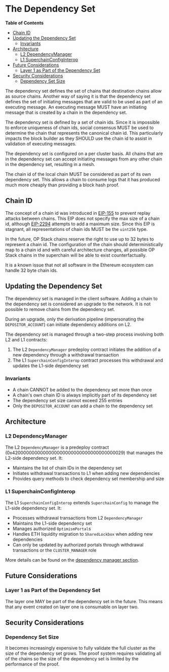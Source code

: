 # The Dependency Set

<!-- START doctoc generated TOC please keep comment here to allow auto update -->
<!-- DON'T EDIT THIS SECTION, INSTEAD RE-RUN doctoc TO UPDATE -->
**Table of Contents**

- [Chain ID](#chain-id)
- [Updating the Dependency Set](#updating-the-dependency-set)
  - [Invariants](#invariants)
- [Architecture](#architecture)
  - [L2 DependencyManager](#l2-dependencymanager)
  - [L1 SuperchainConfigInterop](#l1-superchainconfiginterop)
- [Future Considerations](#future-considerations)
  - [Layer 1 as Part of the Dependency Set](#layer-1-as-part-of-the-dependency-set)
- [Security Considerations](#security-considerations)
  - [Dependency Set Size](#dependency-set-size)

<!-- END doctoc generated TOC please keep comment here to allow auto update -->

The dependency set defines the set of chains that destination chains allow as source chains. Another way of
saying it is that the dependency set defines the set of initiating messages that are valid to be used
as part of an executing message. An executing message MUST have an initiating message that is created by a chain
in the dependency set.

The dependency set is defined by a set of chain ids. Since it is impossible to enforce uniqueness of chain ids,
social consensus MUST be used to determine the chain that represents the canonical chain id. This
particularly impacts the block builder as they SHOULD use the chain id to assist in validation
of executing messages.

The dependency set is configured on a per cluster basis. All chains that are in the dependency set
can accept initiating messages from any other chain in the dependency set, resulting in a mesh.

The chain id of the local chain MUST be considered as part of its own dependency set. This allows a chain
to consume logs that it has produced much more cheaply than providing a block hash proof.

## Chain ID

The concept of a chain id was introduced in [EIP-155](https://eips.ethereum.org/EIPS/eip-155) to prevent
replay attacks between chains. This EIP does not specify the max size of a chain id, although
[EIP-2294](https://eips.ethereum.org/EIPS/eip-2294) attempts to add a maximum size. Since this EIP is
stagnant, all representations of chain ids MUST be the `uint256` type.

In the future, OP Stack chains reserve the right to use up to 32 bytes to represent a chain id. The
configuration of the chain should deterministically map to a chain id and with careful architecture
changes, all possible OP Stack chains in the superchain will be able to exist counterfactually.

It is a known issue that not all software in the Ethereum ecosystem can handle 32 byte chain ids.

## Updating the Dependency Set

The dependency set is managed in the client software. Adding a chain to the dependency set is
considered an upgrade to the network. It is not possible to remove chains from the dependency set.

During an upgrade, only the derivation pipeline (impersonating the `DEPOSITOR_ACCOUNT`)
can initiate dependency additions on L2.

The dependency set is managed through a two-step process involving both L2 and L1 contracts:

1. The L2 `DependencyManager` predeploy contract initiates the addition of a new dependency through a withdrawal transaction
2. The L1 `SuperchainConfigInterop` contract processes this withdrawal and updates the L1-side dependency set

### Invariants

- A chain CANNOT be added to the dependency set more than once
- A chain's own chain ID is always implicitly part of its dependency set
- The dependency set size cannot exceed 255 entries
- Only the `DEPOSITOR_ACCOUNT` can add a chain to the dependency set

## Architecture

### L2 DependencyManager

The L2 `DependencyManager` is a predeploy contract (0x4200000000000000000000000000000000000029)
that manages the L2-side dependency set. It:

- Maintains the list of chain IDs in the dependency set
- Initiates withdrawal transactions to L1 when adding new dependencies
- Provides query methods to check dependency set membership and size

### L1 SuperchainConfigInterop

The L1 `SuperchainConfigInterop` extends `SuperchainConfig` to manage the L1-side dependency set. It:

- Processes withdrawal transactions from L2 `DependencyManager`
- Maintains the L1-side dependency set
- Manages authorized `OptimismPortal`s
- Handles ETH liquidity migration to `SharedLockbox` when adding new dependencies
- Can only be updated by authorized portals through withdrawal transactions or the `CLUSTER_MANAGER` role

More details can be found on the [dependency manager section](./../protocol/superchain-config.md#dependency-manager).

## Future Considerations

### Layer 1 as Part of the Dependency Set

The layer one MAY be part of the dependency set in the future. This means that any event
created on layer one is consumable on layer two.

## Security Considerations

### Dependency Set Size

It becomes increasingly expensive to fully validate the full cluster as the size of the dependency
set grows. The proof system requires validating all of the chains so the size of the dependency
set is limited by the performance of the proof.
